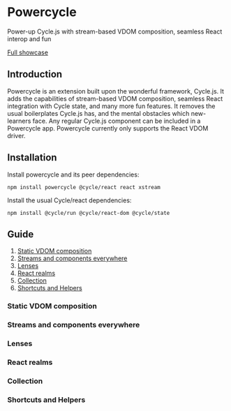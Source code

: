 # Powercycle
Power-up Cycle.js with stream-based VDOM composition, seamless React interop and fun

[Full showcase](https://codesandbox.io/s/nkl4y01600)

## Introduction

Powercycle is an extension built upon the wonderful framework, Cycle.js. It adds the capabilities of stream-based VDOM composition, seamless React integration with Cycle state, and many more fun features. It removes the usual boilerplates Cycle.js has, and the mental obstacles which new-learners face. Any regular Cycle.js component can be included in a Powercycle app. Powercycle currently only supports the React VDOM driver.

## Installation

Install powercycle and its peer dependencies:

`npm install powercycle @cycle/react react xstream`

Install the usual Cycle/react dependencies:

`npm install @cycle/run @cycle/react-dom @cycle/state`

## Guide

1. [Static VDOM composition](#static-vdom-composition)
1. [Streams and components everywhere](#streams-and-components-everywhere)
1. [Lenses](#lenses)
1. [React realms](#react-realms)
1. [Collection](#collection)
1. [Shortcuts and Helpers](#shortcuts-and-helpers)

### Static VDOM composition
### Streams and components everywhere
### Lenses
### React realms
### Collection
### Shortcuts and Helpers
